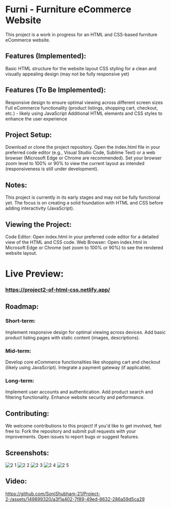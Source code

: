 # Furni - Furniture eCommerce Website
This project is a work in progress for an HTML and CSS-based furniture eCommerce website.

## Features (Implemented):
Basic HTML structure for the website layout
CSS styling for a clean and visually appealing design (may not be fully responsive yet)

## Features (To Be Implemented):
Responsive design to ensure optimal viewing across different screen sizes
Full eCommerce functionality (product listings, shopping cart, checkout, etc.) - likely using JavaScript
Additional HTML elements and CSS styles to enhance the user experience

## Project Setup:
Download or clone the project repository.
Open the index.html file in your preferred code editor (e.g., Visual Studio Code, Sublime Text) or a web browser (Microsoft Edge or Chrome are recommended).
Set your browser zoom level to 100% or 90% to view the current layout as intended (responsiveness is still under development).

## Notes:
This project is currently in its early stages and may not be fully functional yet.
The focus is on creating a solid foundation with HTML and CSS before adding interactivity (JavaScript).

## Viewing the Project:
Code Editor: Open index.html in your preferred code editor for a detailed view of the HTML and CSS code.
Web Browser: Open index.html in Microsoft Edge or Chrome (set zoom to 100% or 90%) to see the rendered website layout.

# Live Preview:

### https://project2-of-html-css.netlify.app/

## Roadmap:

### Short-term:
Implement responsive design for optimal viewing across devices.
Add basic product listing pages with static content (images, descriptions).

### Mid-term:
Develop core eCommerce functionalities like shopping cart and checkout (likely using JavaScript).
Integrate a payment gateway (if applicable).

### Long-term:
Implement user accounts and authentication.
Add product search and filtering functionality.
Enhance website security and performance.

## Contributing:

We welcome contributions to this project! If you'd like to get involved, feel free to:
Fork the repository and submit pull requests with your improvements.
Open issues to report bugs or suggest features. 

## Screenshots:

![2 1](https://github.com/SoniShubham-21/Project-2-/assets/149899320/5731c0ee-29e0-4e3a-a77c-2b7d990813eb)
![2 2](https://github.com/SoniShubham-21/Project-2-/assets/149899320/61f8379e-2fab-459e-8fc1-cfe58f8d8da2)
![2 3](https://github.com/SoniShubham-21/Project-2-/assets/149899320/9172c081-10a3-4f79-9404-be7abffa9192)
![2 4](https://github.com/SoniShubham-21/Project-2-/assets/149899320/c2a00cda-5eed-42b4-9f46-ccca4d771022)
![2 5](https://github.com/SoniShubham-21/Project-2-/assets/149899320/2f8b8e1b-eef3-46ea-a90c-4e30b4313b7d)

## Video:

https://github.com/SoniShubham-21/Project-2-/assets/149899320/a3f1a402-7f89-49ed-8632-286a59d5ca29







